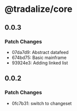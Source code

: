 # @tradalize/core

## 0.0.3

### Patch Changes

- 07da7d9: Abstract datafeed
- 674bd75: Basic mainframe
- 93924e3: Adding linked list

## 0.0.2

### Patch Changes

- 0fc7b31: switch to changeset
